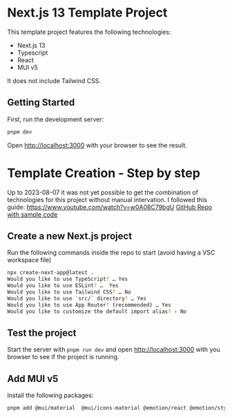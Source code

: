 Next.js 13 Template Project
===========================

This template project features the following technologies:
- Next.js 13
- Typescript
- React
- MUI v5

It does not include Tailwind CSS.


## Getting Started

First, run the development server:

```bash
pnpm dev
```

Open [http://localhost:3000](http://localhost:3000) with your browser to see the result.


# Template Creation - Step by step
Up to 2023-08-07 it was not yet possible to get the combination of technologies for this project
without manual intervation.
I followed this guide: https://www.youtube.com/watch?v=w0A08C79bgU
[GitHub Repo with sample code](https://github.com/SimulShift/Next13-App-Router-And-Mui5-Example)


## Create a new Next.js project

Run the following commands inside the repo to start (avoid having a VSC workspace file)

```bash
npx create-next-app@latest .
Would you like to use TypeScript? … Yes
Would you like to use ESLint? …  Yes
Would you like to use Tailwind CSS? … No 
Would you like to use `src/` directory? … Yes
Would you like to use App Router? (recommended) … Yes
Would you like to customize the default import alias? › No 
```

## Test the project
Start the server with `pnpm run dev` and open [http://localhost:3000](http://localhost:3000) with
you browser to see if the project is running.


## Add MUI v5
Install the following packages:
```bash
pnpm add @mui/material  @mui/icons-material @emotion/react @emotion/styled
```




